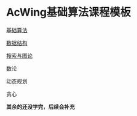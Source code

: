 # AcWing基础算法课程模板

[基础算法](https://github.com/qiao-hao-git/AcWing-Alogrithm/tree/%E5%9F%BA%E7%A1%80%E7%AE%97%E6%B3%95)

[数据结构](https://github.com/qiao-hao-git/AcWing-Alogrithm/tree/%E6%95%B0%E6%8D%AE%E7%BB%93%E6%9E%84)

[搜索与图论](https://github.com/qiao-hao-git/AcWing-Alogrithm/tree/%E6%90%9C%E7%B4%A2%E4%B8%8E%E5%9B%BE%E8%AE%BA)

数论

动态规划

贪心

**其余的还没学完，后续会补充**
